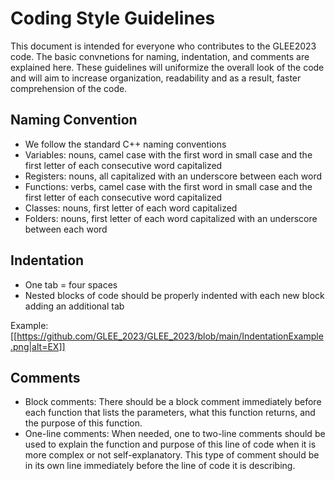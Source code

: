 # Coding Style Guidelines 
This document is intended for everyone who contributes to the GLEE2023 code. The basic convnetions for naming, indentation, and comments are explained here. These guidelines will uniformize the overall look of the code and will aim to increase organization, readability and as a result, faster comprehension of the code. 

## Naming Convention
* We follow the standard C++ naming conventions
* Variables: nouns, camel case with the first word in small case and the first letter of each consecutive word capitalized
* Registers: nouns, all capitalized with an underscore between each word
* Functions: verbs, camel case with the first word in small case and the first letter of each consecutive word capitalized
* Classes: nouns, first letter of each word capitalized
* Folders: nouns, first letter of each word capitalized with an underscore between each word

## Indentation 
* One tab = four spaces
* Nested blocks of code should be properly indented with each new block adding an additional tab

Example: 
[[https://github.com/GLEE_2023/GLEE_2023/blob/main/IndentationExample.png|alt=EX]]

## Comments
* Block comments: There should be a block comment immediately before each function that lists the parameters, what this function returns, and the purpose of this function.
* One-line comments: When needed, one to two-line comments should be used to explain the function and purpose of this line of code when it is more complex or not self-explanatory. This type of comment should be in its own line immediately before the line of code it is describing.
